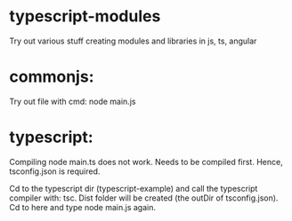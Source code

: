 # typescript-modules

Try out various stuff creating modules and libraries in js, ts, angular

# commonjs:

Try out file with cmd: node main.js

# typescript:

Compiling node main.ts does not work. Needs to be compiled first.
Hence, tsconfig.json is required.

Cd to the typescript dir (typescript-example) and call the typescript compiler with: tsc.
Dist folder will be created (the outDir of tsconfig.json). Cd to here and type node main.js again.
